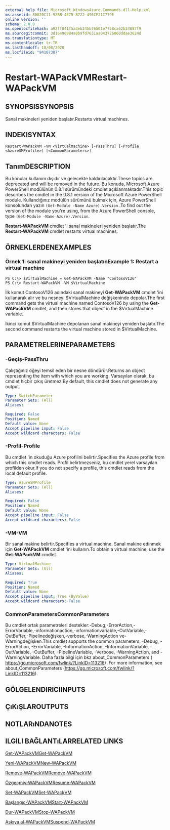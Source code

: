 ```yaml
---
external help file: Microsoft.WindowsAzure.Commands.dll-Help.xml
ms.assetid: 80820C11-92BB-4E75-8722-496CF21C779E
online version: ''
schema: 2.0.0
ms.openlocfilehash: a92ff041f5a3eb245b76501e7758ca62b24887f9
ms.sourcegitcommit: 3d16496984a0b9fd7631aa043726060ddae3624d
ms.translationtype: MT
ms.contentlocale: tr-TR
ms.lasthandoff: 10/08/2020
ms.locfileid: "94107387"
---
```

# <span data-ttu-id="c20a5-101">Restart-WAPackVM</span><span class="sxs-lookup"><span data-stu-id="c20a5-101">Restart-WAPackVM</span></span>

## <span data-ttu-id="c20a5-102">SYNOPSIS</span><span class="sxs-lookup"><span data-stu-id="c20a5-102">SYNOPSIS</span></span>
<span data-ttu-id="c20a5-103">Sanal makineleri yeniden başlatır.</span><span class="sxs-lookup"><span data-stu-id="c20a5-103">Restarts virtual machines.</span></span>

## <span data-ttu-id="c20a5-104">INDEKI</span><span class="sxs-lookup"><span data-stu-id="c20a5-104">SYNTAX</span></span>

```
Restart-WAPackVM -VM <VirtualMachine> [-PassThru] [-Profile <AzureSMProfile>] [<CommonParameters>]
```

## <span data-ttu-id="c20a5-105">Tanım</span><span class="sxs-lookup"><span data-stu-id="c20a5-105">DESCRIPTION</span></span>
<span data-ttu-id="c20a5-106">Bu konular kullanım dışıdır ve gelecekte kaldırılacaktır.</span><span class="sxs-lookup"><span data-stu-id="c20a5-106">These topics are deprecated and will be removed in the future.</span></span>
<span data-ttu-id="c20a5-107">Bu konuda, Microsoft Azure PowerShell modülünün 0.8.1 sürümündeki cmdlet açıklanmaktadır.</span><span class="sxs-lookup"><span data-stu-id="c20a5-107">This topic describes the cmdlet in the 0.8.1 version of the Microsoft Azure PowerShell module.</span></span>
<span data-ttu-id="c20a5-108">Kullandığınız modülün sürümünü bulmak için, Azure PowerShell konsolundan yazın `(Get-Module -Name Azure).Version` .</span><span class="sxs-lookup"><span data-stu-id="c20a5-108">To find out the version of the module you're using, from the Azure PowerShell console, type `(Get-Module -Name Azure).Version`.</span></span>

<span data-ttu-id="c20a5-109">**Restart-WAPackVM** cmdlet 'i sanal makineleri yeniden başlatır.</span><span class="sxs-lookup"><span data-stu-id="c20a5-109">The **Restart-WAPackVM** cmdlet restarts virtual machines.</span></span>

## <span data-ttu-id="c20a5-110">ÖRNEKLERDEN</span><span class="sxs-lookup"><span data-stu-id="c20a5-110">EXAMPLES</span></span>

### <span data-ttu-id="c20a5-111">Örnek 1: sanal makineyi yeniden başlatın</span><span class="sxs-lookup"><span data-stu-id="c20a5-111">Example 1: Restart a virtual machine</span></span>
```
PS C:\> $VirtualMachine = Get-WAPackVM -Name "ContosoV126"
PS C:\> Restart-WAPackVM -VM $VirtualMachine
```

<span data-ttu-id="c20a5-112">İlk komut ContosoV126 adındaki sanal makineyi **Get-WAPackVM** cmdlet 'ini kullanarak alır ve bu nesneyi $VirtualMachine değişkeninde depolar.</span><span class="sxs-lookup"><span data-stu-id="c20a5-112">The first command gets the virtual machine named ContosoV126 by using the **Get-WAPackVM** cmdlet, and then stores that object in the $VirtualMachine variable.</span></span>

<span data-ttu-id="c20a5-113">İkinci komut $VirtualMachine depolanan sanal makineyi yeniden başlatır.</span><span class="sxs-lookup"><span data-stu-id="c20a5-113">The second command restarts the virtual machine stored in $VirtualMachine.</span></span>

## <span data-ttu-id="c20a5-114">PARAMETRELERINE</span><span class="sxs-lookup"><span data-stu-id="c20a5-114">PARAMETERS</span></span>

### <span data-ttu-id="c20a5-115">-Geçiş</span><span class="sxs-lookup"><span data-stu-id="c20a5-115">-PassThru</span></span>
<span data-ttu-id="c20a5-116">Çalıştığınız öğeyi temsil eden bir nesne döndürür.</span><span class="sxs-lookup"><span data-stu-id="c20a5-116">Returns an object representing the item with which you are working.</span></span>
<span data-ttu-id="c20a5-117">Varsayılan olarak, bu cmdlet hiçbir çıkış üretmez.</span><span class="sxs-lookup"><span data-stu-id="c20a5-117">By default, this cmdlet does not generate any output.</span></span>

```yaml
Type: SwitchParameter
Parameter Sets: (All)
Aliases:

Required: False
Position: Named
Default value: None
Accept pipeline input: False
Accept wildcard characters: False
```

### <span data-ttu-id="c20a5-118">-Profil</span><span class="sxs-lookup"><span data-stu-id="c20a5-118">-Profile</span></span>
<span data-ttu-id="c20a5-119">Bu cmdlet 'in okuduğu Azure profilini belirtir.</span><span class="sxs-lookup"><span data-stu-id="c20a5-119">Specifies the Azure profile from which this cmdlet reads.</span></span>
<span data-ttu-id="c20a5-120">Profil belirtmezseniz, bu cmdlet yerel varsayılan profilden okur.</span><span class="sxs-lookup"><span data-stu-id="c20a5-120">If you do not specify a profile, this cmdlet reads from the local default profile.</span></span>

```yaml
Type: AzureSMProfile
Parameter Sets: (All)
Aliases:

Required: False
Position: Named
Default value: None
Accept pipeline input: False
Accept wildcard characters: False
```

### <span data-ttu-id="c20a5-121">-VM</span><span class="sxs-lookup"><span data-stu-id="c20a5-121">-VM</span></span>
<span data-ttu-id="c20a5-122">Bir sanal makine belirtir.</span><span class="sxs-lookup"><span data-stu-id="c20a5-122">Specifies a virtual machine.</span></span>
<span data-ttu-id="c20a5-123">Sanal makine edinmek için **Get-WAPackVM** cmdlet 'ini kullanın.</span><span class="sxs-lookup"><span data-stu-id="c20a5-123">To obtain a virtual machine, use the **Get-WAPackVM** cmdlet.</span></span>

```yaml
Type: VirtualMachine
Parameter Sets: (All)
Aliases:

Required: True
Position: Named
Default value: None
Accept pipeline input: True (ByValue)
Accept wildcard characters: False
```

### <span data-ttu-id="c20a5-124">CommonParameters</span><span class="sxs-lookup"><span data-stu-id="c20a5-124">CommonParameters</span></span>
<span data-ttu-id="c20a5-125">Bu cmdlet ortak parametreleri destekler:-Debug,-ErrorAction,-ErrorVariable,-ınformationaction,-ınformationvariable,-OutVariable,-OutBuffer,-Pipelinedeğişken,-verbose,-WarningAction ve-Warningdeğişken.</span><span class="sxs-lookup"><span data-stu-id="c20a5-125">This cmdlet supports the common parameters: -Debug, -ErrorAction, -ErrorVariable, -InformationAction, -InformationVariable, -OutVariable, -OutBuffer, -PipelineVariable, -Verbose, -WarningAction, and -WarningVariable.</span></span> <span data-ttu-id="c20a5-126">Daha fazla bilgi için bkz about_CommonParameters ( https://go.microsoft.com/fwlink/?LinkID=113216) .</span><span class="sxs-lookup"><span data-stu-id="c20a5-126">For more information, see about_CommonParameters (https://go.microsoft.com/fwlink/?LinkID=113216).</span></span>

## <span data-ttu-id="c20a5-127">GÖLGELENDIRICI</span><span class="sxs-lookup"><span data-stu-id="c20a5-127">INPUTS</span></span>

## <span data-ttu-id="c20a5-128">ÇıKıŞLAR</span><span class="sxs-lookup"><span data-stu-id="c20a5-128">OUTPUTS</span></span>

## <span data-ttu-id="c20a5-129">NOTLARıNDA</span><span class="sxs-lookup"><span data-stu-id="c20a5-129">NOTES</span></span>

## <span data-ttu-id="c20a5-130">ILGILI BAĞLANTıLAR</span><span class="sxs-lookup"><span data-stu-id="c20a5-130">RELATED LINKS</span></span>

[<span data-ttu-id="c20a5-131">Get-WAPackVM</span><span class="sxs-lookup"><span data-stu-id="c20a5-131">Get-WAPackVM</span></span>](./Get-WAPackVM.md)

[<span data-ttu-id="c20a5-132">Yeni-WAPackVM</span><span class="sxs-lookup"><span data-stu-id="c20a5-132">New-WAPackVM</span></span>](./New-WAPackVM.md)

[<span data-ttu-id="c20a5-133">Remove-WAPackVM</span><span class="sxs-lookup"><span data-stu-id="c20a5-133">Remove-WAPackVM</span></span>](./Remove-WAPackVM.md)

[<span data-ttu-id="c20a5-134">Özgeçmiş-WAPackVM</span><span class="sxs-lookup"><span data-stu-id="c20a5-134">Resume-WAPackVM</span></span>](./Resume-WAPackVM.md)

[<span data-ttu-id="c20a5-135">Set-WAPackVM</span><span class="sxs-lookup"><span data-stu-id="c20a5-135">Set-WAPackVM</span></span>](./Set-WAPackVM.md)

[<span data-ttu-id="c20a5-136">Başlangıç-WAPackVM</span><span class="sxs-lookup"><span data-stu-id="c20a5-136">Start-WAPackVM</span></span>](./Start-WAPackVM.md)

[<span data-ttu-id="c20a5-137">Dur-WAPackVM</span><span class="sxs-lookup"><span data-stu-id="c20a5-137">Stop-WAPackVM</span></span>](./Stop-WAPackVM.md)

[<span data-ttu-id="c20a5-138">Askıya al-WAPackVM</span><span class="sxs-lookup"><span data-stu-id="c20a5-138">Suspend-WAPackVM</span></span>](./Suspend-WAPackVM.md)


